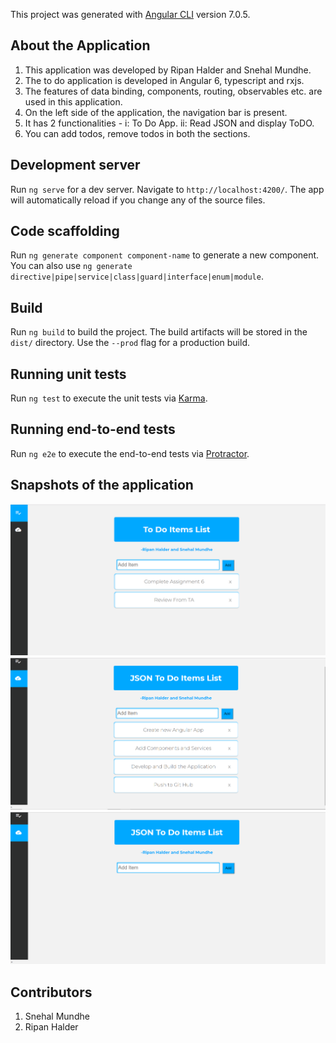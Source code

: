 

This project was generated with [Angular CLI](https://github.com/angular/angular-cli) version 7.0.5.

## About the Application

1. This application was developed by Ripan Halder and Snehal Mundhe.
2. The to do application is developed in Angular 6, typescript and rxjs.
3. The features of data binding, components, routing, observables etc. are used in this application.
4. On the left side of the application, the navigation bar is present.
5. It has 2 functionalities - i: To Do App. ii: Read JSON and display ToDO.
6. You can add todos, remove todos in both the sections.


## Development server

Run `ng serve` for a dev server. Navigate to `http://localhost:4200/`. The app will automatically reload if you change any of the source files.

## Code scaffolding

Run `ng generate component component-name` to generate a new component. You can also use `ng generate directive|pipe|service|class|guard|interface|enum|module`.

## Build

Run `ng build` to build the project. The build artifacts will be stored in the `dist/` directory. Use the `--prod` flag for a production build.

## Running unit tests

Run `ng test` to execute the unit tests via [Karma](https://karma-runner.github.io).

## Running end-to-end tests

Run `ng e2e` to execute the end-to-end tests via [Protractor](http://www.protractortest.org/).

## Snapshots of the application
![alt text](https://github.com/snehalmundhe10/Angular-Application-to-create-To-Do-List/blob/master/images/img1.PNG "img1")
![alt text](https://github.com/snehalmundhe10/Angular-Application-to-create-To-Do-List/blob/master/images/img2.PNG "img2")
![alt text](https://github.com/snehalmundhe10/Angular-Application-to-create-To-Do-List/blob/master/images/img3.PNG "img3")

## Contributors
1. Snehal Mundhe
2. Ripan Halder
